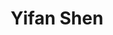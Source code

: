 ---
# Display name
title: Yifan Shen

# Username (this should match the folder name)
authors:
- yifan_shen

social:
- icon: house-user
  icon_pack: fas
  link: https://sanshuiii.github.io/about/

---